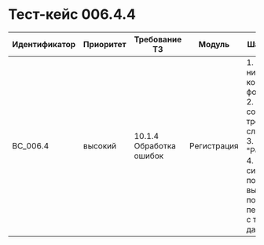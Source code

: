 # Тест-кейс 006.4.4

| Идентификатор | Приоритет | Требование ТЗ            | Модуль          | Шаги тест-кейса                                                                                                                                                                                                                                    | Ожидаемый результат                                                                                                                                                                                                                      |
|---------------|-----------|--------------------------|-----------------|----------------------------------------------------------------------------------------------------------------------------------------------------------------------------------------------------------------------------------------------------|-----------------------------------------------------------------------------------------------------------------------------------------------------------------------------------------------------------------------------------------|
| BC_006.4      | высокий   | 10.1.4 Обработка ошибок  | Регистрация | 1. Ввести логин и никнейм в корректном формате. <br>2. Ввести пароль, соответствующий требованиям сложности. <br>3. Нажать "Регистрация"<br>4. Выйти из системы с помощью кнопки выход и повторить первые три шага с теми же данными.                                                                                                        | Пользователь успешно проходит регистрацию, если все поля заполнены и формат пароля соответствует требованиям. В случае повторного прогона теста выводится ошибка 1001 is it unique login? |

